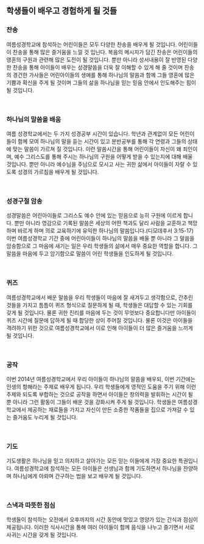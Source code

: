 ## 학생들이 배우고 경험하게 될 것들

### 찬송
여름성경학교에 참석하는 어린이들은 모두 다양한 찬송을 배우게 될 것입니다. 어린이들이 찬송을 통해 많은 즐거움을 느낄 것 입닌다. 복음의 메시지가 담긴 찬송은 어린이들의 영혼의 구원과 관련해 많은 도전이 될 것입니다. 뿐만 아니라 성서내용이 잘 반영된 다양한 찬송을 통해 아이들이 배우는 성경말씀을 더욱 잘 이해할 수 있게 해 줄 것이며 찬송의 경건한 가사들은 어린아이들의 생애를 통해 하나님의 말씀과 함께 그들 영혼에 많은 기쁨과 확신을 주게 될 것이며 그들의 삶을 하나님을 믿는 믿음 안에서 인도해주는 힘이 될 것입니다.

</br>

### 하나님의 말씀을 배움
여름 성경학교에서는 두 가지 성경공부 시간이 있습니다. 학년과 관계없이 모든 어린이들이 함께 모여 하나님의 말을 듣는 시간이 있고 분반공부를 통해 각 연령과 그들의 상태에 맞는 말씀이 가르쳐 질 것입니다. 이런 말씀시간을 통해 어린이들이 자신이 왜 죄인이며, 예수 그리스도를 통해 주시는 하나님의 구원을 어떻게 받을 수 있는지에 대해 배울 것입니다. 뿐만 아니라 예수님을 주님으로 모시고 사는 귀한 삶에서 아이들이 자랄 수 있도록 성경의 가르침을 배우게 될 것입니다.

</br>

### 성경구절 암송
성경말씀은 어린아이들로 그리스도 예수 안에 있는 믿음으로 능히 구원에 이르게 합니다. 뿐만 아니라 영감으로 기록된 말씀은 세상의 어떤 책과도 달리 사람을 교훈하고 책망하며 바르게 하며 의로 교육하기에 유익한 하나님의 말씀입니다.(디모데후서 3:15-17) 이번 여름성경학교 기간 중에 어린아이들이 하나님의 말씀을 배울 뿐 아니라 그 말씀을 암송함으로 그 마음에 새기는 일은 우리 학생들의 삶에서 매우 중요한 역할을 합니다. 그 말씀을 마음에 두고 암기함으로 말씀이 어린 학생들을 인도하게 될 것입니다.

</br>

### 퀴즈
여름성경학교에서 배운 말씀을 우리 학생들이 마음에 잘 새겨두고 생각함으로, 간추린 것들을 가지고 틈틈이 퀴즈 형식으로 질문하게 될 때, 학생들은 대답할 수 있는 기회를 갖게 될 것입니다. 물론 귀한 진리를 마음에 두는 것이 무엇보다 중요합니다만 아이들이 퀴즈 시간에 질문에 답하게 될 때 합당한 상이 주어질 것입니다. 물론 이것은 아이들을 격려하기 위한 것으로 여름성경학교에서 이로 인해 아이들이 더 많은 즐거움을 느끼게 될 것입니다.

</br>

### 공작
이번 2014년 여름성경학교에서 우리 아이들이 하나님의 말씀을 배우되, 이번 기간에는 인생의 항해라는 주제로 배우게 됩니다. 우리 학생들에게 영적인 도움을 주기 위해 이런 주제와 되도록 부합하는 것으로 공작을 하면서 아이들은 창의력을 발휘하는 시간이 될 뿐 아니라 그런 활동이 그들이 배운 것을 강화시켜 주게 될 것입니다. 학생들은 여름성경학교에서 제공하는 재료들을 가지고 자신이 만든 소중한 작품들을 집으로 가져갈 수 있는 즐거움도 누리게 될 것입니다.

</br>

### 기도
기도생활은 하나님을 믿고 의지하고 살아가는 모든 믿는 이들에게 가장 중요한 특권입니다. 여름성경학교에 참석하는 모든 아이들은 선생님과 함께 기도하면서 하나님을 찬양하며 하나님에게 아뢰며 간구하는 법을 보고 배우게 될 것입니다.

</br>

### 스낵과 따뜻한 점심
학생들이 참석하는 오전에서 오후까지의 시간 동안에 맛있고 영양가 있는 간식과 점심이 제공됩니다. 이러한 식사시간을 통해 여러 아이들이 함께 음식을 나누고 즐기면서 서로 사귀는 시간을 갖게 될 것입니다.

</br>